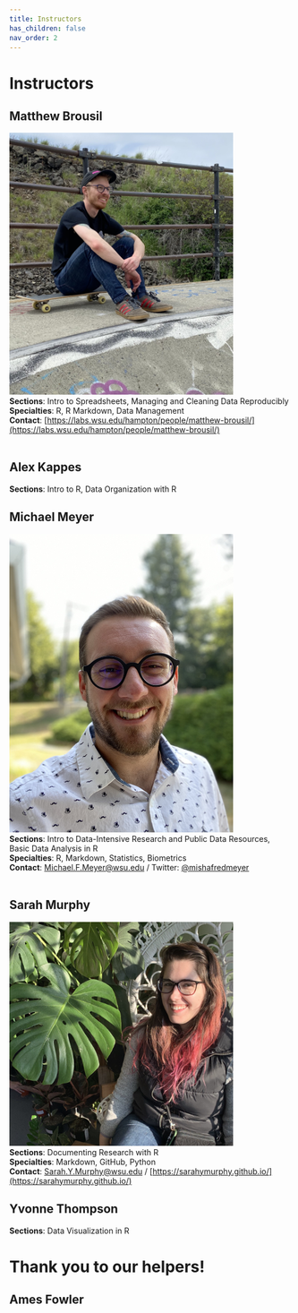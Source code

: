 ```yaml
---
title: Instructors
has_children: false
nav_order: 2
---
```


# Instructors

## Matthew Brousil
<img src="https://github.com/sarahymurphy/2021-06-07-cereo-reu-data-wrangling/blob/master/InstructorPhotos/IMG_6598.jpg?raw=true" alt="Matthew" width="400"/><br>
<b>Sections</b>: Intro to Spreadsheets, Managing and Cleaning Data Reproducibly<br>
<b>Specialties</b>: R, R Markdown, Data Management<br>
<b>Contact</b>: [https://labs.wsu.edu/hampton/people/matthew-brousil/](https://labs.wsu.edu/hampton/people/matthew-brousil/)<br><br>

## Alex Kappes
<b>Sections</b>: Intro to R, Data Organization with R

## Michael Meyer 
<img src="https://github.com/sarahymurphy/2021-06-07-cereo-reu-data-wrangling/blob/master/InstructorPhotos/IMG_2323.jpg?raw=true" alt="Michael" width="400"/><br>
<b>Sections</b>: Intro to Data-Intensive Research and Public Data Resources, Basic Data Analysis in R<br>
<b>Specialties</b>: R, Markdown, Statistics, Biometrics<br>
<b>Contact</b>: Michael.F.Meyer@wsu.edu / Twitter: [@mishafredmeyer](https://twitter.com/mishafredmeyer)<br><br>

## Sarah Murphy
<img src="https://github.com/sarahymurphy/2021-06-07-cereo-reu-data-wrangling/blob/master/InstructorPhotos/IMG_79071.JPG?raw=true" alt="Sarah" width="400"/><br>
<b>Sections</b>: Documenting Research with R<br>
<b>Specialties</b>: Markdown, GitHub, Python<br>
<b>Contact</b>: Sarah.Y.Murphy@wsu.edu / [https://sarahymurphy.github.io/](https://sarahymurphy.github.io/)<br>

## Yvonne Thompson 
<b>Sections</b>: Data Visualization in R

# Thank you to our helpers!

## Ames Fowler

